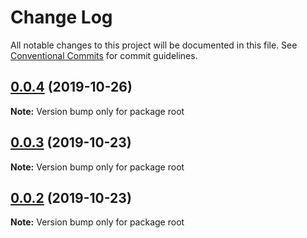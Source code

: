 # Change Log

All notable changes to this project will be documented in this file.
See [Conventional Commits](https://conventionalcommits.org) for commit guidelines.

## [0.0.4](https://github.com/simoneb/renovate-monorepo-repro/compare/v0.0.3...v0.0.4) (2019-10-26)

**Note:** Version bump only for package root





## [0.0.3](https://github.com/simoneb/renovate-monorepo-repro/compare/v0.0.2...v0.0.3) (2019-10-23)

**Note:** Version bump only for package root





## [0.0.2](https://github.com/simoneb/renovate-monorepo-repro/compare/v0.0.1...v0.0.2) (2019-10-23)

**Note:** Version bump only for package root
